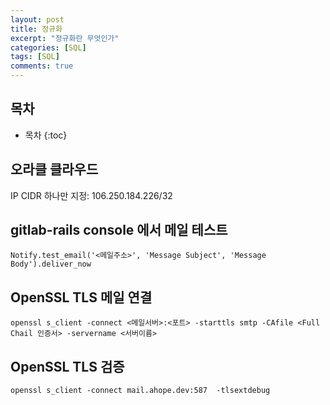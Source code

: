```yaml
---
layout: post
title: 정규화
excerpt: "정규화란 무엇인가"
categories: [SQL]
tags: [SQL]
comments: true
---
```


## 목차

* 목차
{:toc}

## 오라클 클라우드

IP CIDR 하나만 지정: 106.250.184.226/32

## gitlab-rails console 에서 메일 테스트

`Notify.test_email('<메일주소>', 'Message Subject', 'Message Body').deliver_now`

## OpenSSL TLS 메일 연결

`openssl s_client -connect <메일서버>:<포트> -starttls smtp -CAfile <Full Chail 인증서> -servername <서버이름>`

## OpenSSL TLS 검증

`openssl s_client -connect mail.ahope.dev:587  -tlsextdebug`
